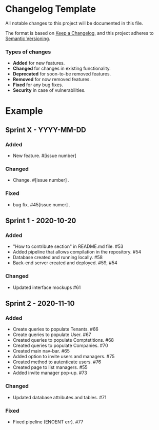 # Changelog Template
All notable changes to this project will be documented in this file.

The format is based on [Keep a Changelog](https://keepachangelog.com/en/1.0.0/),
and this project adheres to [Semantic Versioning](https://semver.org/spec/v2.0.0.html).

### Types of changes

- **Added**  for new features.
- **Changed** for changes in existing functionality.
- **Deprecated** for soon-to-be removed features.
- **Removed** for now removed features.
- **Fixed** for any bug fixes.
- **Security** in case of vulnerabilities.


# Example

## Sprint X - YYYY-MM-DD 
### Added 
- New feature. #[issue number] 

### Changed
- Change. #[issue number] .

### Fixed
- bug fix. #45[issue numer] .


## Sprint 1 - 2020-10-20
### Added
- "How to contribute section" in README.md file. #53 
- Added pipeline that allows compilation in the repository. #54
- Database created and running locally. #58
- Back-end server created and deployed. #59, #54

### Changed
- Updated interface mockups #61


## Sprint 2 - 2020-11-10 
### Added 
- Create queries to populate Tenants. #66
- Create queries to populate User. #67
- Created queries to populate Comptetitions. #68
- Created queries to populate Companies. #70
- Created main nav-bar. #65
- Added option to invite users and managers. #75
- Created method to autenticate users. #76
- Created page to list managers. #55
- Added invite manager pop-up. #73

### Changed
- Updated database attributes and tables. #71

### Fixed
- Fixed pipeline (ENOENT err). #77 




